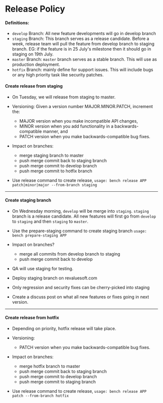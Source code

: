 # Release Policy

#### Definitions:
 - `develop` Branch: All new feature developments will go in develop branch
 - `staging` Branch: This branch serves as a release candidate. Before a week, release team will pull the feature from develop branch to staging branch.
    EG: if the feature is in 25 July's milestone then it should go in staging on 19th July.
 - `master` Branch: `master` branch serves as a stable branch. This will use as production deployment.
 - `hotfix` Branch: mainly define for support issues. This will include bugs or any high priority task like security patches.

#### Create release from staging
- On Tuesday, we will release from staging to master.

- Versioning: Given a version number MAJOR.MINOR.PATCH, increment the:
  - MAJOR version when you make incompatible API changes,
  - MINOR version when you add functionality in a backwards-compatible manner, and
  - PATCH version when you make backwards-compatible bug fixes.

- Impact on branches:
  - merge staging branch to master
  - push merge commit back to staging branch
  - push merge commit to develop branch
  - push merge commit to hotfix branch

- Use release command to create release,
``` usage: bench release APP patch|minor|major --from-branch staging ```

---

#### Create staging branch

- On Wednesday morning, `develop` will be merge into `staging`. `staging` branch is a release candidate. All new features will first go from `develop` to `staging` and then `staging` to `master`.

- Use the prepare-staging command to create staging branch
```usage: bench prepare-staging APP```

- Impact on branches?
  - merge all commits from develop branch to staging
  - push merge commit back to develop

- QA will use staging for testing.

- Deploy staging branch on revaluesoft.com

- Only regression and security fixes can be cherry-picked into staging

- Create a discuss post on what all new features or fixes going in next version.

---

#### Create release from hotfix
- Depending on priority, hotfix release will take place.

- Versioning:
  - PATCH version when you make backwards-compatible bug fixes.

- Impact on branches:
  - merge hotfix branch to master
  - push merge commit back to staging branch
  - push merge commit to develop branch
  - push merge commit to staging branch

- Use release command to create release,
``` usage: bench release APP patch --from-branch hotfix ```
